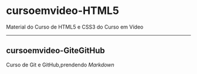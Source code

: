 # cursoemvideo-HTML5
 Material do Curso de HTML5 e CSS3 do Curso em Vídeo
___
## cursoemvideo-GiteGitHub
 Curso de Git e GitHub,prendendo _Markdown_
